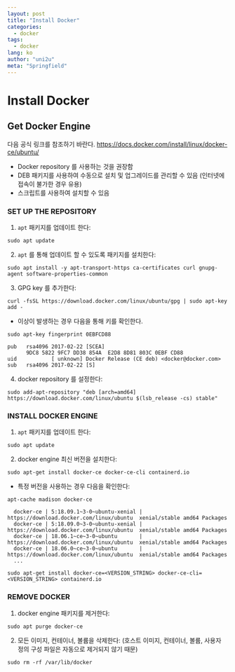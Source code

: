```yaml
---
layout: post
title: "Install Docker"
categories:
  - docker
tags:
  - docker
lang: ko
author: "uni2u"
meta: "Springfield"
---
```


# Install Docker

## Get Docker Engine

다음 공식 링크를 참조하기 바란다.
https://docs.docker.com/install/linux/docker-ce/ubuntu/

- Docker repository 를 사용하는 것을 권장함
- DEB 패키지를 사용하여 수동으로 설치 및 업그레이드를 관리할 수 있음 (인터넷에 접속이 불가한 경우 유용)
- 스크립트를 사용하여 설치할 수 있음

### SET UP THE REPOSITORY

1. `apt` 패키지를 업데이트 한다:

```
sudo apt update
```

2. `apt` 를 통해 업데이트 할 수 있도록 패키지를 설치한다:

```
sudo apt install -y apt-transport-https ca-certificates curl gnupg-agent software-properties-common
```

3. GPG key 를 추가한다:

```
curl -fsSL https://download.docker.com/linux/ubuntu/gpg | sudo apt-key add -
```

- 이상이 발생하는 경우 다음을 통해 키를 확인한다.

```
sudo apt-key fingerprint 0EBFCD88

pub   rsa4096 2017-02-22 [SCEA]
      9DC8 5822 9FC7 DD38 854A  E2D8 8D81 803C 0EBF CD88
uid           [ unknown] Docker Release (CE deb) <docker@docker.com>
sub   rsa4096 2017-02-22 [S]
```

4. docker repository 를 설정한다:

```
sudo add-apt-repository "deb [arch=amd64] https://download.docker.com/linux/ubuntu $(lsb_release -cs) stable"
```

### INSTALL DOCKER ENGINE

1. `apt` 패키지를 업데이트 한다:

```
sudo apt update
```

2. docker engine 최신 버전을 설치한다:

```
sudo apt-get install docker-ce docker-ce-cli containerd.io
```

- 특정 버전을 사용하는 경우 다음을 확인한다:

```
apt-cache madison docker-ce

  docker-ce | 5:18.09.1~3-0~ubuntu-xenial | https://download.docker.com/linux/ubuntu  xenial/stable amd64 Packages
  docker-ce | 5:18.09.0~3-0~ubuntu-xenial | https://download.docker.com/linux/ubuntu  xenial/stable amd64 Packages
  docker-ce | 18.06.1~ce~3-0~ubuntu       | https://download.docker.com/linux/ubuntu  xenial/stable amd64 Packages
  docker-ce | 18.06.0~ce~3-0~ubuntu       | https://download.docker.com/linux/ubuntu  xenial/stable amd64 Packages
  ...
```

```
sudo apt-get install docker-ce=<VERSION_STRING> docker-ce-cli=<VERSION_STRING> containerd.io
```

### REMOVE DOCKER

1. docker engine 패키지를 제거한다:

```
sudo apt purge docker-ce
```

2. 모든 이미지, 컨테이너, 볼륨을 삭제한다: (호스트 이미지, 컨테이너, 볼륨, 사용자 정의 구성 파일은 자동으로 제거되지 않기 때문)

```
sudo rm -rf /var/lib/docker
```
